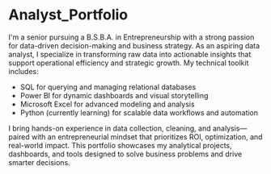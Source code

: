 # Analyst_Portfolio

I'm a senior pursuing a B.S.B.A. in Entrepreneurship with a strong passion for data-driven decision-making and business strategy. As an aspiring data analyst, I specialize in transforming raw data into actionable insights that support operational efficiency and strategic growth.
My technical toolkit includes:
- SQL for querying and managing relational databases
- Power BI for dynamic dashboards and visual storytelling
- Microsoft Excel for advanced modeling and analysis
- Python (currently learning) for scalable data workflows and automation

I bring hands-on experience in data collection, cleaning, and analysis—paired with an entrepreneurial mindset that prioritizes ROI, optimization, and real-world impact. This portfolio showcases my analytical projects, dashboards, and tools designed to solve business problems and drive smarter decisions.
